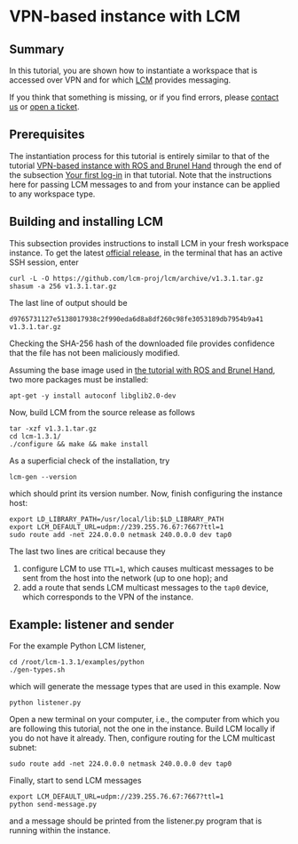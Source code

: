 # VPN-based instance with LCM

## Summary

In this tutorial, you are shown how to instantiate a workspace that is accessed
over VPN and for which [LCM](https://lcm-proj.github.io/) provides messaging.

If you think that something is missing, or if you find errors, please [contact
us](https://rerobots.net/contact) or [open a
ticket](https://github.com/rerobots/doc-help/issues).

## Prerequisites

The instantiation process for this tutorial is entirely similar to that of the
tutorial [VPN-based instance with ROS and Brunel
Hand](tutorial_vpn_brunelhand.html) through the end of the subsection [Your
first log-in](tutorial_vpn_brunelhand.html#your-first-log-in) in that tutorial.
Note that the instructions here for passing LCM messages to and from your
instance can be applied to any workspace type.

## Building and installing LCM

This subsection provides instructions to install LCM in your fresh workspace
instance. To get the latest [official
release](https://github.com/lcm-proj/lcm/releases), in the terminal that has an
active SSH session, enter

    curl -L -O https://github.com/lcm-proj/lcm/archive/v1.3.1.tar.gz
    shasum -a 256 v1.3.1.tar.gz

The last line of output should be

    d9765731127e5138017938c2f990eda6d8a8df260c98fe3053189db7954b9a41  v1.3.1.tar.gz

Checking the SHA-256 hash of the downloaded file provides confidence that the
file has not been maliciously modified.

Assuming the base image used in [the tutorial with ROS and Brunel
Hand](tutorial_vpn_brunelhand.html), two more packages must be installed:

    apt-get -y install autoconf libglib2.0-dev

Now, build LCM from the source release as follows

    tar -xzf v1.3.1.tar.gz
    cd lcm-1.3.1/
    ./configure && make && make install

As a superficial check of the installation, try

    lcm-gen --version

which should print its version number.
Now, finish configuring the instance host:

    export LD_LIBRARY_PATH=/usr/local/lib:$LD_LIBRARY_PATH
    export LCM_DEFAULT_URL=udpm://239.255.76.67:7667?ttl=1
    sudo route add -net 224.0.0.0 netmask 240.0.0.0 dev tap0

The last two lines are critical because they

1. configure LCM to use `TTL=1`, which causes multicast messages to be sent from the host into the network (up to one hop); and
2. add a route that sends LCM multicast messages to the `tap0` device, which corresponds to the VPN of the instance.

## Example: listener and sender

For the example Python LCM listener,

    cd /root/lcm-1.3.1/examples/python
    ./gen-types.sh

which will generate the message types that are used in this example. Now

    python listener.py

Open a new terminal on your computer, i.e., the computer from which you are
following this tutorial, not the one in the instance.
Build LCM locally if you do not have it already.
Then, configure routing for the LCM multicast subnet:

    sudo route add -net 224.0.0.0 netmask 240.0.0.0 dev tap0

Finally, start to send LCM messages

    export LCM_DEFAULT_URL=udpm://239.255.76.67:7667?ttl=1
    python send-message.py

and a message should be printed from the listener.py program that is running
within the instance.
